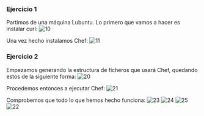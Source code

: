 ### Ejercicio 1
Partimos de una máquina Lubuntu. Lo primero que vamos a hacer es instalar curl:
![10](https://www.dropbox.com/s/2f0ztr4y49pqp05/instalar%20curl.png?dl=1)

Una vez hecho instalamos Chef:
![11](https://www.dropbox.com/s/2b2m52a3tjaatk7/6-1-001.png?dl=1)

### Ejercicio 2
Empezamos generando la estructura de ficheros que usará Chef, quedando estos de la siguiente forma:
![20](https://www.dropbox.com/s/5suw6kbu8755skv/6-2-001.png?dl=1)

Procedemos entonces a ejecutar Chef:
![21](https://www.dropbox.com/s/vfdx3nmhl74yayc/6-2-002.png?dl=1)

Comprobemos que todo lo que hemos hecho funciona:
![23](https://www.dropbox.com/s/881myar592cz407/probando%20vim.png?dl=1)
![24](https://www.dropbox.com/s/hz473w4ult4ftyg/viendo%20que%20va%20el%20archivo%20y%20directorio.png?dl=1)
![25](https://www.dropbox.com/s/oqcl387sla1nm2l/probar%20nginx%20%28ejer2%29.png?dl=1)
![22](https://www.dropbox.com/s/snueya6mj9iewwj/probando%20nginx2.png?dl=1)
